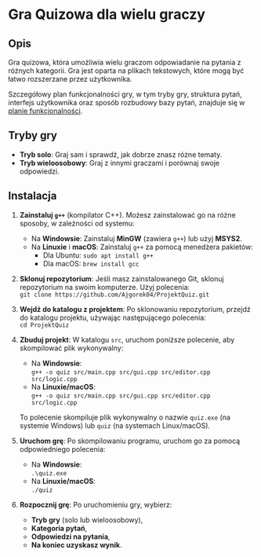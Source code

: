# Gra Quizowa dla wielu graczy

## Opis

Gra quizowa, która umożliwia wielu graczom odpowiadanie na pytania z różnych kategorii. Gra jest oparta na plikach tekstowych, które mogą być łatwo rozszerzane przez użytkownika.

Szczegółowy plan funkcjonalności gry, w tym tryby gry, struktura pytań, interfejs użytkownika oraz sposób rozbudowy bazy pytań, znajduje się w [planie funkcjonalności](docs/plan_funkcjonalnosci.md).

## Tryby gry

- **Tryb solo**: Graj sam i sprawdź, jak dobrze znasz różne tematy.
- **Tryb wieloosobowy**: Graj z innymi graczami i porównaj swoje odpowiedzi.

## Instalacja

1. **Zainstaluj `g++`** (kompilator C++). Możesz zainstalować go na różne sposoby, w zależności od systemu:

   - Na **Windowsie**: Zainstaluj **MinGW** (zawiera `g++`) lub użyj **MSYS2**.
   - Na **Linuxie** i **macOS**: Zainstaluj `g++` za pomocą menedżera pakietów:
     - Dla Ubuntu: `sudo apt install g++`
     - Dla macOS: `brew install gcc`

2. **Sklonuj repozytorium**: Jeśli masz zainstalowanego Git, sklonuj repozytorium na swoim komputerze. Użyj polecenia:  
   `git clone https://github.com/Ajgorek04/ProjektQuiz.git`

3. **Wejdź do katalogu z projektem**: Po sklonowaniu repozytorium, przejdź do katalogu projektu, używając następującego polecenia:  
   `cd ProjektQuiz`

4. **Zbuduj projekt**: W katalogu `src`, uruchom poniższe polecenie, aby skompilować plik wykonywalny:

   - Na **Windowsie**:  
     `g++ -o quiz src/main.cpp src/gui.cpp src/editor.cpp src/logic.cpp`
   - Na **Linuxie/macOS**:  
     `g++ -o quiz src/main.cpp src/gui.cpp src/editor.cpp src/logic.cpp`

   To polecenie skompiluje plik wykonywalny o nazwie `quiz.exe` (na systemie Windows) lub `quiz` (na systemach Linux/macOS).

5. **Uruchom grę**: Po skompilowaniu programu, uruchom go za pomocą odpowiedniego polecenia:

   - Na **Windowsie**:  
     `.\quiz.exe`
   - Na **Linuxie/macOS**:  
     `./quiz`

6. **Rozpocznij grę**: Po uruchomieniu gry, wybierz:
   - **Tryb gry** (solo lub wieloosobowy),
   - **Kategoria pytań**,
   - **Odpowiedzi na pytania**,
   - **Na koniec uzyskasz wynik**.
